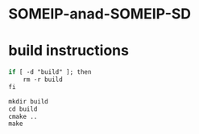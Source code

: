# SOMEIP-anad-SOMEIP-SD

# build instructions
```cmake
if [ -d "build" ]; then
    rm -r build
fi

mkdir build
cd build
cmake ..
make
```
